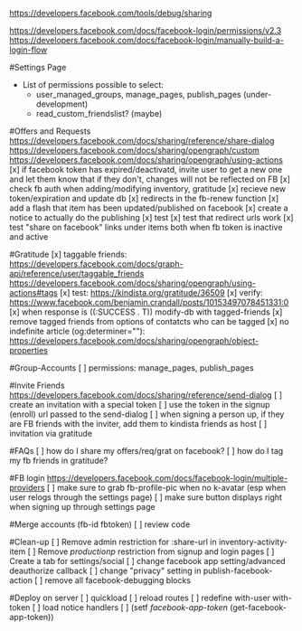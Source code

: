 https://developers.facebook.com/tools/debug/sharing

https://developers.facebook.com/docs/facebook-login/permissions/v2.3
https://developers.facebook.com/docs/facebook-login/manually-build-a-login-flow

#Settings Page
 - List of permissions possible to select:
    - user_managed_groups, manage_pages, publish_pages (under-development)
    - read_custom_friendslist? (maybe)

#Offers and Requests
https://developers.facebook.com/docs/sharing/reference/share-dialog
https://developers.facebook.com/docs/sharing/opengraph/custom
https://developers.facebook.com/docs/sharing/opengraph/using-actions
[x] if facebook token has expired/deactivatd, invite user to get a new one and let them know that if they don't, changes will not be reflected on FB
[x] check fb auth when adding/modifying inventory, gratitude
[x] recieve new token/expiration and update db
[x] redirects in the fb-renew function
[x] add a flash that item has been updated/published on facebook
[x] create a notice to actually do the publishing
[x] test
[x] test that redirect urls work
[x] test "share on facebook" links under items both when fb token is inactive and active

#Gratitude
[x] taggable friends:
https://developers.facebook.com/docs/graph-api/reference/user/taggable_friends
https://developers.facebook.com/docs/sharing/opengraph/using-actions#tags
[x] test: https://kindista.org/gratitude/36509
[x] verify: https://www.facebook.com/benjamin.crandall/posts/10153497078451331:0
[x] when response is ((:SUCCESS . T)) modify-db with tagged-friends
[x] remove tagged friends from options of contatcts who can be tagged
[x] no indefinite article (og:determiner=""):
https://developers.facebook.com/docs/sharing/opengraph/object-properties

#Group-Accounts
[ ] permissions:
    manage_pages, publish_pages

#Invite Friends
https://developers.facebook.com/docs/sharing/reference/send-dialog 
[ ] create an invitation with a special token
[ ] use the token in the signup (enroll) url passed to the send-dialog
[ ] when signing a person up, if they are FB friends with the inviter, add them to kindista friends as host
[ ] invitation via gratitude

#FAQs
[ ] how do I share my offers/req/grat on facebook?
[ ] how do I tag my fb friends in gratitude?

#FB login
https://developers.facebook.com/docs/facebook-login/multiple-providers
[ ] make sure to grab fb-profile-pic when no k-avatar (esp when user relogs through the settings page)
[ ] make sure button displays right when signing up through settings page

#Merge accounts (fb-id fbtoken)
[ ] review code

#Clean-up
[ ] Remove admin restriction for :share-url in inventory-activity-item
[ ] Remove *productionp* restriction from signup and login pages
[ ] Create a tab for settings/social
[ ] change facebook app setting/advanced deauthorize callback
[ ] change "privacy" setting in publish-facebook-action
[ ] remove all facebook-debugging blocks

#Deploy on server
[ ] quickload
[ ] reload routes
[ ] redefine with-user with-token
[ ] load notice handlers
[ ] (setf *facebook-app-token* (get-facebook-app-token))
